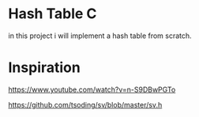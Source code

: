 # Hash Table C
in this project i will implement a hash table from scratch.
# Inspiration
https://www.youtube.com/watch?v=n-S9DBwPGTo

https://github.com/tsoding/sv/blob/master/sv.h
